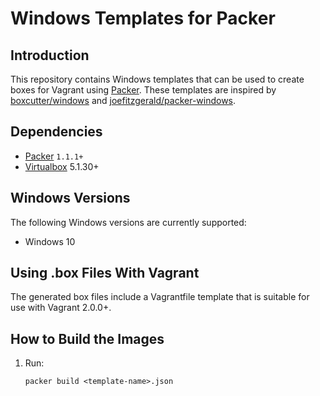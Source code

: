 # Windows Templates for Packer

## Introduction

This repository contains Windows templates that can be used to create boxes for Vagrant using [Packer](http://www.packer.io). These templates are inspired by [boxcutter/windows](https://github.com/boxcutter/windows) and [joefitzgerald/packer-windows](https://github.com/joefitzgerald/packer-windows).

## Dependencies

- [Packer](https://github.com/mitchellh/packer/blob/master/CHANGELOG.md) `1.1.1+`
- [Virtualbox](https://www.virtualbox.org) 5.1.30+

## Windows Versions

The following Windows versions are currently supported:

 * Windows 10

## Using .box Files With Vagrant

The generated box files include a Vagrantfile template that is suitable for use with Vagrant 2.0.0+.

## How to Build the Images

1. Run:

    ```
    packer build <template-name>.json
    ```
